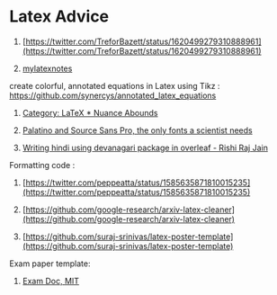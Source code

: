 # Latex Advice

1. [https://twitter.com/TreforBazett/status/1620499279310888961](https://twitter.com/TreforBazett/status/1620499279310888961)

2. [mylatexnotes](https://mylatexnotes.wordpress.com/author/mylatexnotes/)

create colorful, annotated equations in Latex using Tikz : https://github.com/synercys/annotated_latex_equations

1. [Category: LaTeX * Nuance Abounds](https://nuanceabounds.org/category/latex/)

2. [Palatino and Source Sans Pro, the only fonts a scientist needs](https://brushingupscience.com/2018/06/14/palatino-and-source-sans-pro-the-only-fonts-a-scientist-needs/)

3. [Writing hindi using devanagari package in overleaf - Rishi Raj Jain](https://rishi.app/blog/writing-hindi-using-devanagari-package-in-overleaf/)

Formatting code : 

1. [https://twitter.com/peppeatta/status/1585635871810015235](https://twitter.com/peppeatta/status/1585635871810015235)

2. [https://github.com/google-research/arxiv-latex-cleaner](https://github.com/google-research/arxiv-latex-cleaner)

3. [https://github.com/suraj-srinivas/latex-poster-template](https://github.com/suraj-srinivas/latex-poster-template)

Exam paper template: 

1. [Exam Doc, MIT](https://math.mit.edu/~psh/exam/examdoc.pdf)